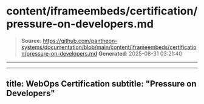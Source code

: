 # content/iframeembeds/certification/pressure-on-developers.md

> **Source**: https://github.com/pantheon-systems/documentation/blob/main/content/iframeembeds/certification/pressure-on-developers.md
> **Generated**: 2025-08-31 03:21:40

---

---
title: WebOps Certification
subtitle: "Pressure on Developers"
---

<Partial file="certification-guide/pressure-on-developers.md" />
